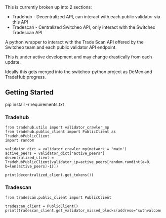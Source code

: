 This is currently broken up into 2 sections:

* Tradehub - Decentralized API, can interact with each public validator via this API
* Tradescan - Centralized Switcheo API, only interact with the Switcheo Tradescan API

A python wrapper to interact with the Trade Scan API offered by the Switcheo team and each public validator API endpoint.

This is under active development and may change drastically from each update.

Ideally this gets merged into the switcheo-python project as DeMex and TradeHub progress.

## Getting Started

pip install -r requirements.txt

### Tradehub

```
from tradehub.utils import validator_crawler_mp
from tradehub.public_client import PublicClient as TradehubPublicClient
import random

validator_dict = validator_crawler_mp(network = 'main')
active_peers = validator_dict["active_peers"]
decentralized_client = TradehubPublicClient(validator_ip=active_peers[random.randint(a=0, b=len(active_peers)-1)])

print(decentralized_client.get_tokens())
```

### Tradescan
```
from tradescan.public_client import PublicClient

tradescan_client = PublicClient()
print(tradescan_client.get_validator_missed_blocks(address="swthvalcons1pqnlj0na6k8u9y27j3elrx584mt3380dal0j9s"))
```

